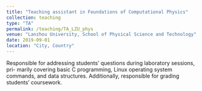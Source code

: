 ```yaml
---
title: "Teaching assistant in Foundations of Computational Physics"
collection: teaching
type: "TA"
permalink: /teaching/TA_LZU_phys
venue: "Lanzhou University, School of Physical Science and Technology"
date: 2019-09-01
location: "City, Country"
---
```


Responsible for addressing students’ questions during laboratory sessions, pri- marily covering basic C programming, Linux operating system commands, and data structures. Additionally, responsible for grading students’ coursework.

